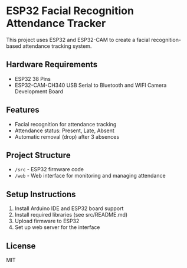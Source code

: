 # ESP32 Facial Recognition Attendance Tracker

This project uses ESP32 and ESP32-CAM to create a facial recognition-based attendance tracking system.

## Hardware Requirements

- ESP32 38 Pins
- ESP32-CAM-CH340 USB Serial to Bluetooth and WIFI Camera Development Board

## Features

- Facial recognition for attendance tracking
- Attendance status: Present, Late, Absent
- Automatic removal (drop) after 3 absences

## Project Structure

- `/src` - ESP32 firmware code
- `/web` - Web interface for monitoring and managing attendance

## Setup Instructions

1. Install Arduino IDE and ESP32 board support
2. Install required libraries (see src/README.md)
3. Upload firmware to ESP32
4. Set up web server for the interface

## License

MIT
